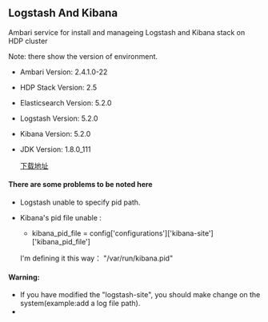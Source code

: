 ## Logstash And Kibana

Ambari service for install and manageing Logstash and Kibana stack on HDP cluster

Note: there show the version of environment.

- Ambari Version: 2.4.1.0-22
- HDP Stack Version: 2.5
- Elasticsearch Version: 5.2.0
- Logstash Version: 5.2.0
- Kibana Version: 5.2.0
- JDK Version: 1.8.0_111

  [下载地址](https://www.elastic.co/downloads/past-releases)
#### There are some problems to be noted here

 * Logstash unable to specify pid path.
 * Kibana's pid file unable :

    - kibana_pid_file = config\['configurations']\['kibana-site']\['kibana_pid_file']

   I'm defining it this way： "/var/run/kibana.pid"
#### Warning:
- If you have modified the "logstash-site", you should make change on the system(example:add a log file path).
-
